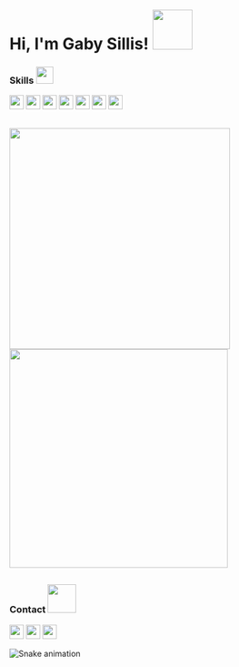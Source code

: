 

<h1> Hi, I'm Gaby Sillis! <img src="https://media.giphy.com/media/mTs11L9uuyGiI/giphy.gif" width="70"></h2>


<div>
 
### Skills <img src="https://media.giphy.com/media/ZXwYyF6sUenEt3UDvZ/giphy.gif" width="30">
 
 <p align="left">
 <img src="https://img.shields.io/badge/-Swift-3D86DC?logo=swift&logoColor=white"  height="25">
 <img src="https://img.shields.io/badge/-iOS-3D86DC"  height="25">
 <img src="https://img.shields.io/badge/-Xcode-3D86DC?logo=xcode&logoColor=white"  height="25"> 
 <img src="https://img.shields.io/badge/-Git-3D86DC?logo=git&logoColor=white"  height="25"> 
 <img src="https://img.shields.io/badge/-Figma-3D86DC?logo=figma&logoColor=white"  height="25">
 <img src="https://img.shields.io/badge/-Adobe%20Lightroom-3D86DC?logo=adobe-lightroom&logoColor=white"  height="25">
 <img src="https://img.shields.io/badge/-Adobe%20Premiere-3D86DC?logo=adobe-premiere-pro&logoColor=white" height="25">

</div>

##

<div>
 
<p align="left">
<a href="https://github.com/gsillis">
<img  width="388cm" src="https://github-readme-stats.vercel.app/api?username=gsillis&show_icons=true&theme=tokyonight&include_all_commits=true&count_private=true"/> 
<img  width="384cm" src="https://github-readme-stats.vercel.app/api/top-langs/?username=gsillis&layout=compact&langs_count=7&theme=tokyonight"/>
</p>
</a>
</div>

  ##
  
 <div>
 
  ### Contact <img src="https://media.giphy.com/media/yTFemEJxmeW2YLOT6p/giphy.gif" width="50">
 
 <p>
 <a href="https://www.linkedin.com/in/gabrielasillis/" target="_blank"><img src="https://img.shields.io/badge/-Linkedin-3D86DC?logo=linkedin" height="25" target="_blank"></a> 
 <a href="https://www.behance.net/gsillis" target="_blank"><img src="https://img.shields.io/badge/-Behance-3D86DC?logo=behance" height="25" target="_blank"></a> 
 <a href="https://mail.google.com/mail/?view=cm&fs=1&to=sillisgabriela@gmail.com" target="_blank"><img src="https://img.shields.io/badge/-E--mail-3D86DC?logo=gmail&logoColor=white"  height="25" target="_blank"></a>
 </p>

 </div>
  
![Snake animation](https://github.com/gsillis/gsillis/blob/output/github-contribution-grid-snake.svg)

